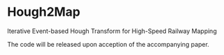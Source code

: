 # Hough2Map
Iterative Event-based Hough Transform for High-Speed Railway Mapping

The code will be released upon acception of the accompanying paper.


